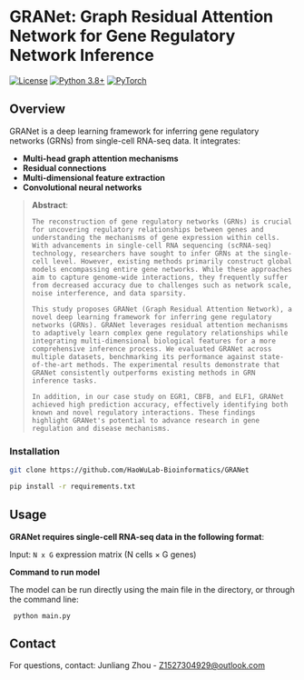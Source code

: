 # GRANet: Graph Residual Attention Network for Gene Regulatory Network Inference

[![License](https://img.shields.io/badge/License-MIT-blue.svg)](LICENSE)
[![Python 3.8+](https://img.shields.io/badge/Python-3.8%2B-green.svg)](https://www.python.org/)
[![PyTorch](https://img.shields.io/badge/PyTorch-1.10%2B-orange.svg)](https://pytorch.org/)

## Overview
GRANet is a deep learning framework for inferring gene regulatory networks (GRNs) from single-cell RNA-seq data. It integrates:

- **Multi-head graph attention mechanisms**
- **Residual connections**
- **Multi-dimensional feature extraction**
- **Convolutional neural networks**

> **Abstract**:  
>
> ```
> The reconstruction of gene regulatory networks (GRNs) is crucial for uncovering regulatory relationships between genes and understanding the mechanisms of gene expression within cells. With advancements in single-cell RNA sequencing (scRNA-seq) technology, researchers have sought to infer GRNs at the single-cell level. However, existing methods primarily construct global models encompassing entire gene networks. While these approaches aim to capture genome-wide interactions, they frequently suffer from decreased accuracy due to challenges such as network scale, noise interference, and data sparsity.
> 
> This study proposes GRANet (Graph Residual Attention Network), a novel deep learning framework for inferring gene regulatory networks (GRNs). GRANet leverages residual attention mechanisms to adaptively learn complex gene regulatory relationships while integrating multi-dimensional biological features for a more comprehensive inference process. We evaluated GRANet across multiple datasets, benchmarking its performance against state-of-the-art methods. The experimental results demonstrate that GRANet consistently outperforms existing methods in GRN inference tasks.
> 
> In addition, in our case study on EGR1, CBFB, and ELF1, GRANet achieved high prediction accuracy, effectively identifying both known and novel regulatory interactions. These findings highlight GRANet's potential to advance research in gene regulation and disease mechanisms.
> ```

### Installation
```bash
git clone https://github.com/HaoWuLab-Bioinformatics/GRANet

pip install -r requirements.txt
```

## Usage

__GRANet requires single-cell RNA-seq data in the following format__:

Input: `N x G` expression matrix (N cells × G genes)

**Command to run model**

The model can be run directly using the main file in the directory, or through the command line:

`` python main.py``

##  Contact

For questions, contact:
Junliang Zhou - [Z1527304929@outlook.com](https://mailto:Z1527304929@outlook.com/)

